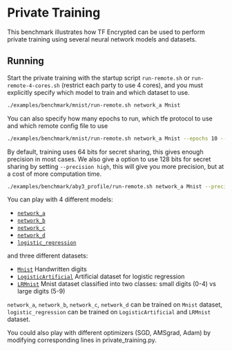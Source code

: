 # Private Training

This benchmark illustrates how TF Encrypted can be used to perform private training using several neural network models and datasets.

## Running

Start the private training with the startup script `run-remote.sh` or `run-remote-4-cores.sh` (restrict each party to use 4 cores), 
and you must explicitly specify which model to train and which dataset to use.


```sh
./examples/benchmark/mnist/run-remote.sh network_a Mnist
```

You can also specify how many epochs to run, which tfe protocol to use and which remote config file to use

```sh
./examples/benchmark/mnist/run-remote.sh network_a Mnist --epochs 10 --protocol ABY3 --config config.json
```

By default, training uses 64 bits for secret sharing, this gives enough precision in most cases.
We also give a option to use 128 bits for secret sharing by setting `--precision high`,
this will give you more precision, but at a cost of more computation time.

```sh
./examples/benchmark/aby3_profile/run-remote.sh network_a Mnist --precision high
```

You can play with 4 different models:
- [`network_a`](../../models/network_a.py) 
- [`network_b`](../../models/network_b.py) 
- [`network_c`](../../models/network_c.py)
- [`network_d`](../../models/network_d.py)
- [`logistic_regression`](../../models/logistic_regression.py)

and three different datasets:
- [`Mnist`](../../../tf_encrypted/keras/datasets/mnist.py) Handwritten digits
- [`LogisticArtificial`](../../../tf_encrypted/keras/datasets/logistic_artificial.py) Artificial dataset for logistic regression
- [`LRMnist`](./lr_mnist_dataset.py) Mnist dataset classified into two classes: small digits (0-4) vs large digits (5-9)

`network_a`, `network_b`, `network_c`, `network_d` can be trained on `Mnist` dataset,
`logistic_regression` can be trained on `LogisticArtificial` and `LRMnist` dataset. 

You could also play with different optimizers (SGD, AMSgrad, Adam) by modifying corresponding lines in private_training.py.